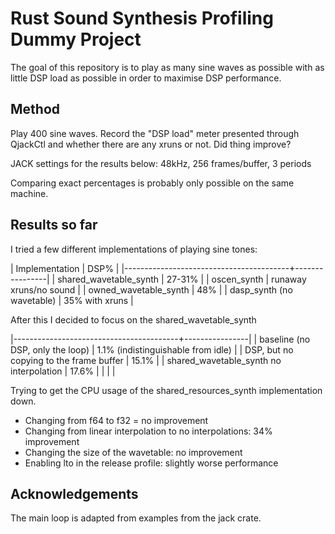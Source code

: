 # Rust Sound Synthesis Profiling Dummy Project

The goal of this repository is to play as many sine waves as possible with as little DSP load as possible in order to maximise DSP performance.

## Method

Play 400 sine waves. Record the "DSP load" meter presented through QjackCtl and whether there are any xruns or not. Did thing improve?

JACK settings for the results below: 48kHz, 256 frames/buffer, 3 periods

Comparing exact percentages is probably only possible on the same machine.

## Results so far


I tried a few different implementations of playing sine tones:

| Implementation                          |           DSP% |
|-----------------------------------------+----------------|
| shared_wavetable_synth                  |         27-31% |
| oscen_synth                             |  runaway xruns/no sound |
| owned_wavetable_synth                   |            48% |
| dasp_synth (no wavetable)               | 35% with xruns |

After this I decided to focus on the shared_wavetable_synth

|-----------------------------------------+----------------|
| baseline (no DSP, only the loop)        |           1.1% (indistinguishable from idle) |
| DSP, but no copying to the frame buffer |          15.1% |
| shared_wavetable_synth no interpolation |          17.6% |
|                                         |                |


Trying to get the CPU usage of the shared_resources_synth implementation down.

- Changing from f64 to f32 = no improvement
- Changing from linear interpolation to no interpolations: 34% improvement
- Changing the size of the wavetable: no improvement
- Enabling lto in the release profile: slightly worse performance



## Acknowledgements

The main loop is adapted from examples from the jack crate.